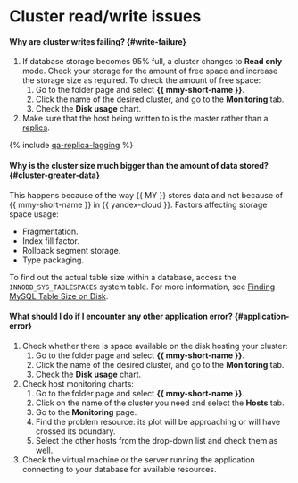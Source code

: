 # Cluster read/write issues

#### Why are cluster writes failing? {#write-failure}

1. If database storage becomes 95% full, a cluster changes to **Read only** mode. Check your storage for the amount of free space and increase the storage size as required. To check the amount of free space:
   1. Go to the folder page and select **{{ mmy-short-name }}**.
   1. Click the name of the desired cluster, and go to the **Monitoring** tab.
   1. Check the **Disk usage** chart.
1. Make sure that the host being written to is the master rather than a [replica](mysql.md#read-only-instance).

{% include [qa-replica-lagging](../../_includes/mdb/mmy/qa-replica-lagging.md) %}

#### Why is the cluster size much bigger than the amount of data stored? {#cluster-greater-data}

This happens because of the way {{ MY }} stores data and not because of {{ mmy-short-name }} in {{ yandex-cloud }}. Factors affecting storage space usage:
* Fragmentation.
* Index fill factor.
* Rollback segment storage.
* Type packaging.

To find out the actual table size within a database, access the `INNODB_SYS_TABLESPACES` system table. For more information, see [Finding MySQL Table Size on Disk](https://www.percona.com/blog/2016/01/26/finding_mysql_table_size_on_disk).

#### What should I do if I encounter any other application error? {#application-error}

1. Check whether there is space available on the disk hosting your cluster:
   1. Go to the folder page and select **{{ mmy-short-name }}**.
   1. Click the name of the desired cluster, and go to the **Monitoring** tab.
   1. Check the **Disk usage** chart.
1. Check host monitoring charts:
   1. Go to the folder page and select **{{ mmy-short-name }}**.
   1. Click on the name of the cluster you need and select the **Hosts** tab.
   1. Go to the **Monitoring** page.
   1. Find the problem resource: its plot will be approaching or will have crossed its boundary.
   1. Select the other hosts from the drop-down list and check them as well.
1. Check the virtual machine or the server running the application connecting to your database for available resources.
